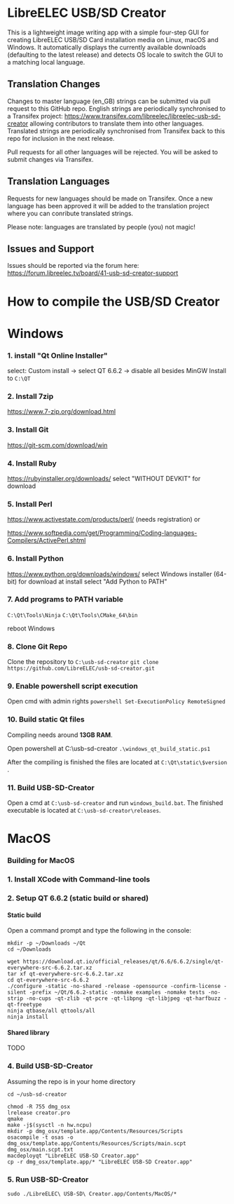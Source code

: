 # **LibreELEC USB/SD Creator**

This is a lightweight image writing app with a simple four-step GUI for creating LibreELEC USB/SD Card installation media on Linux, macOS and Windows. It automatically displays the currently available downloads (defaulting to the latest release) and detects OS locale to switch the GUI to a matching local language.

## Translation Changes

Changes to master language (en_GB) strings can be submitted via pull request to this GitHub repo. English strings are periodically synchronised to a Transifex project: https://www.transifex.com/libreelec/libreelec-usb-sd-creator allowing contributors to translate them into other languages. Translated strings are periodically synchronised from Transifex back to this repo for inclusion in the next release.

Pull requests for all other languages will be rejected. You will be asked to submit changes via Transifex.

## Translation Languages

Requests for new languages should be made on Transifex. Once a new language has been approved it will be added to the translation project where you can conribute translated strings.

Please note: languages are translated by people (you) not magic!

## Issues and Support

Issues should be reported via the forum here: https://forum.libreelec.tv/board/41-usb-sd-creator-support

# **How to compile the USB/SD Creator**

# Windows

### 1. install "Qt Online Installer"
select: Custom install -> select QT 6.6.2 -> disable all besides MinGW
Install to `C:\QT`

### 2. Install 7zip
https://www.7-zip.org/download.html

### 3. Install Git
https://git-scm.com/download/win

### 4. Install Ruby
https://rubyinstaller.org/downloads/ select "WITHOUT DEVKIT" for download

### 5. Install Perl
https://www.activestate.com/products/perl/ (needs registration) or

https://www.softpedia.com/get/Programming/Coding-languages-Compilers/ActivePerl.shtml

### 6. Install Python
https://www.python.org/downloads/windows/ select Windows installer (64-bit) for download
at install select "Add Python to PATH"

### 7. Add programs to PATH variable

`C:\Qt\Tools\Ninja`
`C:\Qt\Tools\CMake_64\bin`

reboot Windows

### 8. Clone Git Repo
Clone the repository to `C:\usb-sd-creator`
`git clone https://github.com/LibreELEC/usb-sd-creator.git`

### 9. Enable powershell script execution
Open cmd with admin rights
`powershell Set-ExecutionPolicy RemoteSigned`

### 10. Build static Qt files

Compiling needs around **13GB RAM**.

Open powershell at C:\usb-sd-creator
`.\windows_qt_build_static.ps1`

After the compiling is finished the files are located at `C:\Qt\static\$version` .

### 11. Build USB-SD-Creator
Open a cmd at `C:\usb-sd-creator` and run `windows_build.bat`.
The finished executable is located at `C:\usb-sd-creator\releases`.

# MacOS

### Building for MacOS

### 1. Install XCode with Command-line tools

### 2. Setup QT 6.6.2 (static build or shared)

#### Static build

Open a command prompt and type the following in the console:

```
mkdir -p ~/Downloads ~/Qt
cd ~/Downloads

wget https://download.qt.io/official_releases/qt/6.6/6.6.2/single/qt-everywhere-src-6.6.2.tar.xz
tar xf qt-everywhere-src-6.6.2.tar.xz
cd qt-everywhere-src-6.6.2
./configure -static -no-shared -release -opensource -confirm-license -silent -prefix ~/Qt/6.6.2-static -nomake examples -nomake tests -no-strip -no-cups -qt-zlib -qt-pcre -qt-libpng -qt-libjpeg -qt-harfbuzz -qt-freetype
ninja qtbase/all qttools/all
ninja install
```

#### Shared library

TODO

### 4. Build USB-SD-Creator

Assuming the repo is in your home directory

```
cd ~/usb-sd-creator

chmod -R 755 dmg_osx
lrelease creator.pro
qmake
make -j$(sysctl -n hw.ncpu)
mkdir -p dmg_osx/template.app/Contents/Resources/Scripts
osacompile -t osas -o dmg_osx/template.app/Contents/Resources/Scripts/main.scpt dmg_osx/main.scpt.txt
macdeployqt "LibreELEC USB-SD Creator.app"
cp -r dmg_osx/template.app/* "LibreELEC USB-SD Creator.app"
```

### 5. Run USB-SD-Creator

```
sudo ./LibreELEC\ USB-SD\ Creator.app/Contents/MacOS/*
```
